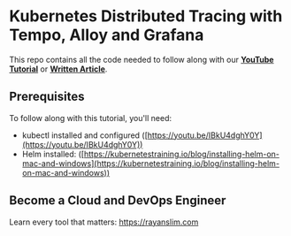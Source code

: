 # Kubernetes Distributed Tracing with Tempo, Alloy and Grafana

This repo contains all the code needed to follow along with our **[YouTube Tutorial]()** or **[Written Article]()**.

## Prerequisites

To follow along with this tutorial, you'll need:

- kubectl installed and configured ([https://youtu.be/IBkU4dghY0Y](https://youtu.be/IBkU4dghY0Y))
- Helm installed: ([https://kubernetestraining.io/blog/installing-helm-on-mac-and-windows](https://kubernetestraining.io/blog/installing-helm-on-mac-and-windows))

## Become a Cloud and DevOps Engineer

Learn every tool that matters: https://rayanslim.com
